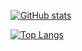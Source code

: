 [![GitHub stats](https://github-readme-stats.vercel.app/api?username=K12f)](https://github.com/anuraghazra/github-readme-stats)

[![Top Langs](https://github-readme-stats.vercel.app/api/top-langs/?username=K12f)](https://github.com/anuraghazra/github-readme-stats)

